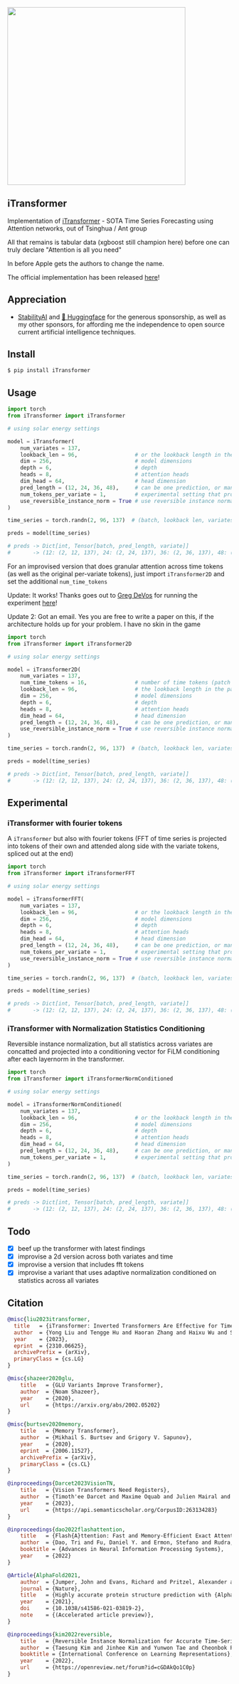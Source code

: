 <img src="./itransformer.png" width="400px"></img>

## iTransformer

Implementation of <a href="https://arxiv.org/abs/2310.06625">iTransformer</a> - SOTA Time Series Forecasting using Attention networks, out of Tsinghua / Ant group

All that remains is tabular data (xgboost still champion here) before one can truly declare "Attention is all you need"

In before Apple gets the authors to change the name.

The official implementation has been released <a href="https://github.com/thuml/iTransformer">here</a>!

## Appreciation

- <a href="https://stability.ai/">StabilityAI</a> and <a href="https://huggingface.co/">🤗 Huggingface</a> for the generous sponsorship, as well as my other sponsors, for affording me the independence to open source current artificial intelligence techniques.

## Install

```bash
$ pip install iTransformer
```

## Usage

```python
import torch
from iTransformer import iTransformer

# using solar energy settings

model = iTransformer(
    num_variates = 137,
    lookback_len = 96,                  # or the lookback length in the paper
    dim = 256,                          # model dimensions
    depth = 6,                          # depth
    heads = 8,                          # attention heads
    dim_head = 64,                      # head dimension
    pred_length = (12, 24, 36, 48),     # can be one prediction, or many
    num_tokens_per_variate = 1,         # experimental setting that projects each variate to more than one token. the idea is that the network can learn to divide up into time tokens for more granular attention across time. thanks to flash attention, you should be able to accommodate long sequence lengths just fine
    use_reversible_instance_norm = True # use reversible instance normalization, proposed here https://openreview.net/forum?id=cGDAkQo1C0p . may be redundant given the layernorms within iTransformer (and whatever else attention learns emergently on the first layer, prior to the first layernorm). if i come across some time, i'll gather up all the statistics across variates, project them, and condition the transformer a bit further. that makes more sense
)

time_series = torch.randn(2, 96, 137)  # (batch, lookback len, variates)

preds = model(time_series)

# preds -> Dict[int, Tensor[batch, pred_length, variate]]
#       -> (12: (2, 12, 137), 24: (2, 24, 137), 36: (2, 36, 137), 48: (2, 48, 137))
```

For an improvised version that does granular attention across time tokens (as well as the original per-variate tokens), just import `iTransformer2D` and set the additional `num_time_tokens`

Update: It works! Thanks goes out to <a href="https://github.com/gdevos010">Greg DeVos</a> for running the experiment <a href="https://github.com/lucidrains/iTransformer/issues/6#issuecomment-1794989685">here</a>!

Update 2: Got an email. Yes you are free to write a paper on this, if the architecture holds up for your problem. I have no skin in the game

```python
import torch
from iTransformer import iTransformer2D

# using solar energy settings

model = iTransformer2D(
    num_variates = 137,
    num_time_tokens = 16,               # number of time tokens (patch size will be (look back length // num_time_tokens))
    lookback_len = 96,                  # the lookback length in the paper
    dim = 256,                          # model dimensions
    depth = 6,                          # depth
    heads = 8,                          # attention heads
    dim_head = 64,                      # head dimension
    pred_length = (12, 24, 36, 48),     # can be one prediction, or many
    use_reversible_instance_norm = True # use reversible instance normalization
)

time_series = torch.randn(2, 96, 137)  # (batch, lookback len, variates)

preds = model(time_series)

# preds -> Dict[int, Tensor[batch, pred_length, variate]]
#       -> (12: (2, 12, 137), 24: (2, 24, 137), 36: (2, 36, 137), 48: (2, 48, 137))
```

## Experimental

### iTransformer with fourier tokens

A `iTransformer` but also with fourier tokens (FFT of time series is projected into tokens of their own and attended along side with the variate tokens, spliced out at the end)

```python
import torch
from iTransformer import iTransformerFFT

# using solar energy settings

model = iTransformerFFT(
    num_variates = 137,
    lookback_len = 96,                  # or the lookback length in the paper
    dim = 256,                          # model dimensions
    depth = 6,                          # depth
    heads = 8,                          # attention heads
    dim_head = 64,                      # head dimension
    pred_length = (12, 24, 36, 48),     # can be one prediction, or many
    num_tokens_per_variate = 1,         # experimental setting that projects each variate to more than one token. the idea is that the network can learn to divide up into time tokens for more granular attention across time. thanks to flash attention, you should be able to accommodate long sequence lengths just fine
    use_reversible_instance_norm = True # use reversible instance normalization, proposed here https://openreview.net/forum?id=cGDAkQo1C0p . may be redundant given the layernorms within iTransformer (and whatever else attention learns emergently on the first layer, prior to the first layernorm). if i come across some time, i'll gather up all the statistics across variates, project them, and condition the transformer a bit further. that makes more sense
)

time_series = torch.randn(2, 96, 137)  # (batch, lookback len, variates)

preds = model(time_series)

# preds -> Dict[int, Tensor[batch, pred_length, variate]]
#       -> (12: (2, 12, 137), 24: (2, 24, 137), 36: (2, 36, 137), 48: (2, 48, 137))
```

### iTransformer with Normalization Statistics Conditioning

Reversible instance normalization, but all statistics across variates are concatted and projected into a conditioning vector for FiLM conditioning after each layernorm in the transformer.

```python
import torch
from iTransformer import iTransformerNormConditioned

# using solar energy settings

model = iTransformerNormConditioned(
    num_variates = 137,
    lookback_len = 96,                  # or the lookback length in the paper
    dim = 256,                          # model dimensions
    depth = 6,                          # depth
    heads = 8,                          # attention heads
    dim_head = 64,                      # head dimension
    pred_length = (12, 24, 36, 48),     # can be one prediction, or many
    num_tokens_per_variate = 1,         # experimental setting that projects each variate to more than one token. the idea is that the network can learn to divide up into time tokens for more granular attention across time. thanks to flash attention, you should be able to accommodate long sequence lengths just fine
)

time_series = torch.randn(2, 96, 137)  # (batch, lookback len, variates)

preds = model(time_series)

# preds -> Dict[int, Tensor[batch, pred_length, variate]]
#       -> (12: (2, 12, 137), 24: (2, 24, 137), 36: (2, 36, 137), 48: (2, 48, 137))
```

## Todo

- [x] beef up the transformer with latest findings
- [x] improvise a 2d version across both variates and time
- [x] improvise a version that includes fft tokens
- [x] improvise a variant that uses adaptive normalization conditioned on statistics across all variates

## Citation

```bibtex
@misc{liu2023itransformer,
  title   = {iTransformer: Inverted Transformers Are Effective for Time Series Forecasting}, 
  author  = {Yong Liu and Tengge Hu and Haoran Zhang and Haixu Wu and Shiyu Wang and Lintao Ma and Mingsheng Long},
  year    = {2023},
  eprint  = {2310.06625},
  archivePrefix = {arXiv},
  primaryClass = {cs.LG}
}
```

```bibtex
@misc{shazeer2020glu,
    title   = {GLU Variants Improve Transformer},
    author  = {Noam Shazeer},
    year    = {2020},
    url     = {https://arxiv.org/abs/2002.05202}
}
```

```bibtex
@misc{burtsev2020memory,
    title   = {Memory Transformer},
    author  = {Mikhail S. Burtsev and Grigory V. Sapunov},
    year    = {2020},
    eprint  = {2006.11527},
    archivePrefix = {arXiv},
    primaryClass = {cs.CL}
}
```

```bibtex
@inproceedings{Darcet2023VisionTN,
    title   = {Vision Transformers Need Registers},
    author  = {Timoth'ee Darcet and Maxime Oquab and Julien Mairal and Piotr Bojanowski},
    year    = {2023},
    url     = {https://api.semanticscholar.org/CorpusID:263134283}
}
```

```bibtex
@inproceedings{dao2022flashattention,
    title   = {Flash{A}ttention: Fast and Memory-Efficient Exact Attention with {IO}-Awareness},
    author  = {Dao, Tri and Fu, Daniel Y. and Ermon, Stefano and Rudra, Atri and R{\'e}, Christopher},
    booktitle = {Advances in Neural Information Processing Systems},
    year    = {2022}
}
```

```bibtex
@Article{AlphaFold2021,
    author  = {Jumper, John and Evans, Richard and Pritzel, Alexander and Green, Tim and Figurnov, Michael and Ronneberger, Olaf and Tunyasuvunakool, Kathryn and Bates, Russ and {\v{Z}}{\'\i}dek, Augustin and Potapenko, Anna and Bridgland, Alex and Meyer, Clemens and Kohl, Simon A A and Ballard, Andrew J and Cowie, Andrew and Romera-Paredes, Bernardino and Nikolov, Stanislav and Jain, Rishub and Adler, Jonas and Back, Trevor and Petersen, Stig and Reiman, David and Clancy, Ellen and Zielinski, Michal and Steinegger, Martin and Pacholska, Michalina and Berghammer, Tamas and Bodenstein, Sebastian and Silver, David and Vinyals, Oriol and Senior, Andrew W and Kavukcuoglu, Koray and Kohli, Pushmeet and Hassabis, Demis},
    journal = {Nature},
    title   = {Highly accurate protein structure prediction with {AlphaFold}},
    year    = {2021},
    doi     = {10.1038/s41586-021-03819-2},
    note    = {(Accelerated article preview)},
}
```

```bibtex
@inproceedings{kim2022reversible,
    title   = {Reversible Instance Normalization for Accurate Time-Series Forecasting against Distribution Shift},
    author  = {Taesung Kim and Jinhee Kim and Yunwon Tae and Cheonbok Park and Jang-Ho Choi and Jaegul Choo},
    booktitle = {International Conference on Learning Representations},
    year    = {2022},
    url     = {https://openreview.net/forum?id=cGDAkQo1C0p}
}
```
